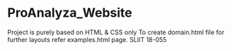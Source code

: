 # ProAnalyza_Website
Project is purely based on HTML &amp; CSS only
To create domain.html file for further layouts refer examples.html page.
SLIIT 18-055
